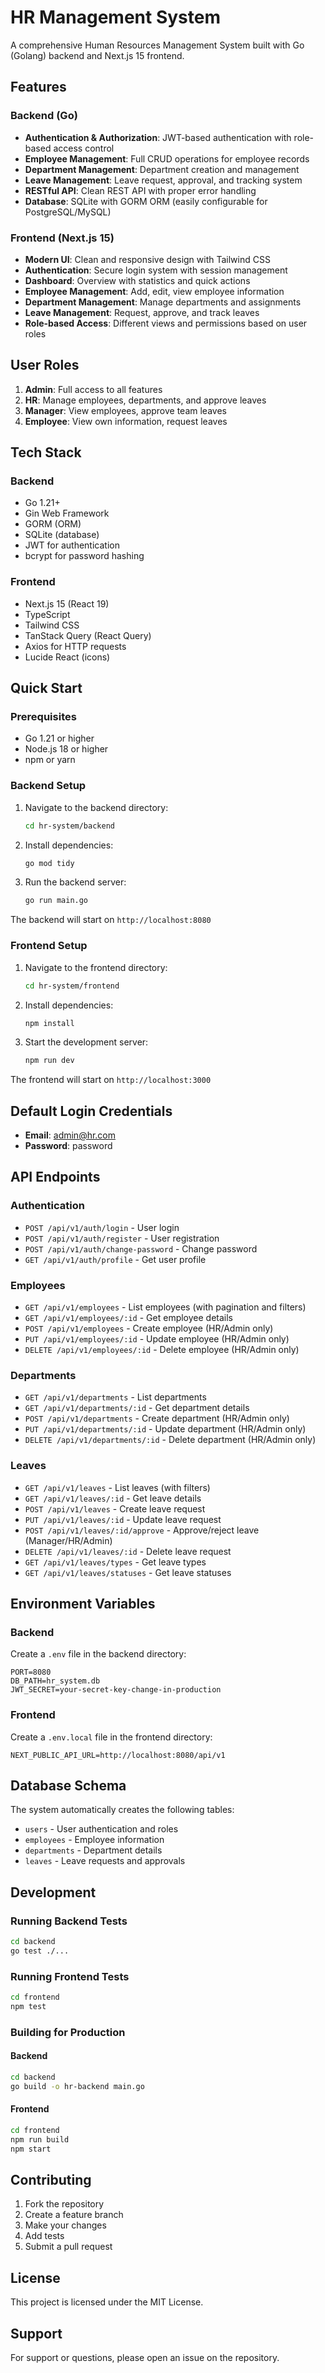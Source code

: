# HR Management System

A comprehensive Human Resources Management System built with Go (Golang) backend and Next.js 15 frontend.

## Features

### Backend (Go)
- **Authentication & Authorization**: JWT-based authentication with role-based access control
- **Employee Management**: Full CRUD operations for employee records
- **Department Management**: Department creation and management
- **Leave Management**: Leave request, approval, and tracking system
- **RESTful API**: Clean REST API with proper error handling
- **Database**: SQLite with GORM ORM (easily configurable for PostgreSQL/MySQL)

### Frontend (Next.js 15)
- **Modern UI**: Clean and responsive design with Tailwind CSS
- **Authentication**: Secure login system with session management
- **Dashboard**: Overview with statistics and quick actions
- **Employee Management**: Add, edit, view employee information
- **Department Management**: Manage departments and assignments
- **Leave Management**: Request, approve, and track leaves
- **Role-based Access**: Different views and permissions based on user roles

## User Roles

1. **Admin**: Full access to all features
2. **HR**: Manage employees, departments, and approve leaves
3. **Manager**: View employees, approve team leaves
4. **Employee**: View own information, request leaves

## Tech Stack

### Backend
- Go 1.21+
- Gin Web Framework
- GORM (ORM)
- SQLite (database)
- JWT for authentication
- bcrypt for password hashing

### Frontend
- Next.js 15 (React 19)
- TypeScript
- Tailwind CSS
- TanStack Query (React Query)
- Axios for HTTP requests
- Lucide React (icons)

## Quick Start

### Prerequisites
- Go 1.21 or higher
- Node.js 18 or higher
- npm or yarn

### Backend Setup

1. Navigate to the backend directory:
   ```bash
   cd hr-system/backend
   ```

2. Install dependencies:
   ```bash
   go mod tidy
   ```

3. Run the backend server:
   ```bash
   go run main.go
   ```

The backend will start on `http://localhost:8080`

### Frontend Setup

1. Navigate to the frontend directory:
   ```bash
   cd hr-system/frontend
   ```

2. Install dependencies:
   ```bash
   npm install
   ```

3. Start the development server:
   ```bash
   npm run dev
   ```

The frontend will start on `http://localhost:3000`

## Default Login Credentials

- **Email**: admin@hr.com
- **Password**: password

## API Endpoints

### Authentication
- `POST /api/v1/auth/login` - User login
- `POST /api/v1/auth/register` - User registration
- `POST /api/v1/auth/change-password` - Change password
- `GET /api/v1/auth/profile` - Get user profile

### Employees
- `GET /api/v1/employees` - List employees (with pagination and filters)
- `GET /api/v1/employees/:id` - Get employee details
- `POST /api/v1/employees` - Create employee (HR/Admin only)
- `PUT /api/v1/employees/:id` - Update employee (HR/Admin only)
- `DELETE /api/v1/employees/:id` - Delete employee (HR/Admin only)

### Departments
- `GET /api/v1/departments` - List departments
- `GET /api/v1/departments/:id` - Get department details
- `POST /api/v1/departments` - Create department (HR/Admin only)
- `PUT /api/v1/departments/:id` - Update department (HR/Admin only)
- `DELETE /api/v1/departments/:id` - Delete department (HR/Admin only)

### Leaves
- `GET /api/v1/leaves` - List leaves (with filters)
- `GET /api/v1/leaves/:id` - Get leave details
- `POST /api/v1/leaves` - Create leave request
- `PUT /api/v1/leaves/:id` - Update leave request
- `POST /api/v1/leaves/:id/approve` - Approve/reject leave (Manager/HR/Admin)
- `DELETE /api/v1/leaves/:id` - Delete leave request
- `GET /api/v1/leaves/types` - Get leave types
- `GET /api/v1/leaves/statuses` - Get leave statuses

## Environment Variables

### Backend
Create a `.env` file in the backend directory:
```env
PORT=8080
DB_PATH=hr_system.db
JWT_SECRET=your-secret-key-change-in-production
```

### Frontend
Create a `.env.local` file in the frontend directory:
```env
NEXT_PUBLIC_API_URL=http://localhost:8080/api/v1
```

## Database Schema

The system automatically creates the following tables:
- `users` - User authentication and roles
- `employees` - Employee information
- `departments` - Department details
- `leaves` - Leave requests and approvals

## Development

### Running Backend Tests
```bash
cd backend
go test ./...
```

### Running Frontend Tests
```bash
cd frontend
npm test
```

### Building for Production

#### Backend
```bash
cd backend
go build -o hr-backend main.go
```

#### Frontend
```bash
cd frontend
npm run build
npm start
```

## Contributing

1. Fork the repository
2. Create a feature branch
3. Make your changes
4. Add tests
5. Submit a pull request

## License

This project is licensed under the MIT License.

## Support

For support or questions, please open an issue on the repository.